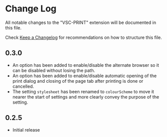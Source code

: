 # Change Log
All notable changes to the "VSC-PRINT" extension will be documented in this file.

Check [Keep a Changelog](http://keepachangelog.com/) for recommendations on how to structure this file.

## 0.3.0
- An option has been added to enable/disable the alternate browser so it can be disabled without losing the path. 
- An option has been added to enable/disable automatic opening of the print dialog and closing of the page tab after printing is done or cancelled.
- The setting `stylesheet` has been renamed to `colourScheme` to move it nearer the start of settings and more clearly convey the purpose of the setting.

## 0.2.5
- Initial release